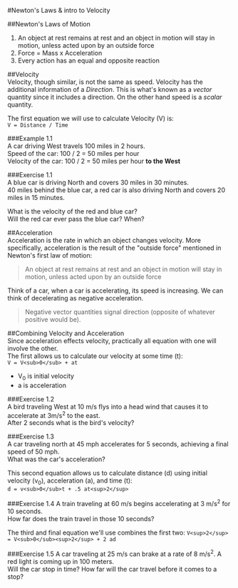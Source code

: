 #Newton's Laws & intro to Velocity

##Newton's Laws of Motion  
1. An object at rest remains at rest and an object in motion will stay in motion, unless acted upon by an outside force  
2. Force = Mass x Acceleration  
3. Every action has an equal and opposite reaction  

##Velocity  
Velocity, though similar, is not the same as speed.  Velocity has the additional information of a *Direction*.  This is what's known as a *vector* quantity since it includes a direction.  On the other hand speed is a *scalar* quantity.  

The first equation we will use to calculate Velocity (V) is:  
``` V = Distance / Time ```

###Example 1.1  
A car driving West travels 100 miles in 2 hours.  
Speed of the car: 100 / 2 = 50 miles per hour  
Velocity of the car: 100 / 2 = 50 miles per hour **to the West**  

###Exercise 1.1  
A blue car is driving North and covers 30 miles in 30 minutes.  
40 miles behind the blue car, a red car is also driving North and covers 20 miles in 15 minutes.  

What is the velocity of the red and blue car?  
Will the red car ever pass the blue car? When?  

##Acceleration  
Acceleration is the rate in which an object changes velocity.  More specifically, acceleration is the result of the "outside force" mentioned in Newton's first law of motion:  

> An object at rest remains at rest and an object in motion will stay in motion, unless acted upon by an outside force  

Think of a car, when a car is accelerating, its speed is increasing.  We can think of decelerating as negative acceleration.  

> Negative vector quantities signal direction (opposite of whatever positive would be).

##Combining Velocity and Acceleration  
Since acceleration effects velocity, practically all equation with one will involve the other.  
The first allows us to calculate our velocity at some time (t):  
``` V = V<sub>0</sub> + at ```  

* V<sub>0</sub> is initial velocity  
* a is acceleration  

###Exercise 1.2  
A bird traveling West at 10 m/s flys into a head wind that causes it to accelerate at 3m/s<sup>2</sup> to the east.  
After 2 seconds what is the bird's velocity?  

###Exercise 1.3  
A car traveling north at 45 mph accelerates for 5 seconds, achieving a final speed of 50 mph.  
What was the car's acceleration?  

This second equation allows us to calculate distance (d) using initial velocity (v<sub>0</sub>), acceleration (a), and time (t):  
``` d = v<sub>0</sub>t + .5 at<sup>2</sup> ```  

###Exercise 1.4
A train traveling at 60 m/s begins accelerating at 3 m/s<sup>2</sup> for 10 seconds.  
How far does the train travel in those 10 seconds?

The third and final equation we'll use combines the first two:
``` V<sup>2</sup> = V<sub>0</sub><sup>2</sup> + 2 ad ```  

###Exercise 1.5
A car traveling at 25 m/s can brake at a rate of 8 m/s<sup>2</sup>.  A red light is coming up in 100 meters.  
Will the car stop in time?  How far will the car travel before it comes to a stop?
